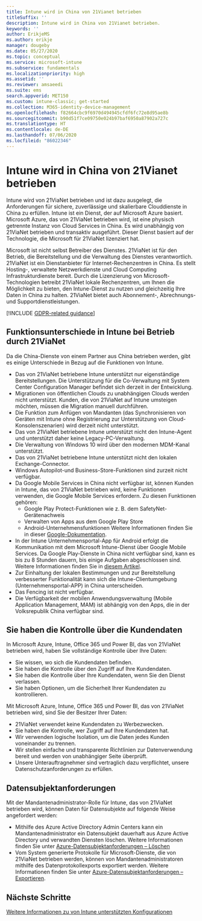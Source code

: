 ```yaml
---
title: Intune wird in China von 21Vianet betrieben
titleSuffix: ''
description: Intune wird in China von 21Vianet betrieben.
keywords: ''
author: ErikjeMS
ms.author: erikje
manager: dougeby
ms.date: 05/27/2020
ms.topic: conceptual
ms.service: microsoft-intune
ms.subservice: fundamentals
ms.localizationpriority: high
ms.assetid: ''
ms.reviewer: amsaeedi
ms.suite: ems
search.appverid: MET150
ms.custom: intune-classic; get-started
ms.collection: M365-identity-device-management
ms.openlocfilehash: f82664cbc9f6970d494945cfdf6fc72e8d95ae8b
ms.sourcegitcommit: b90d51f7ce09750e024b97baf6950a87902a727c
ms.translationtype: HT
ms.contentlocale: de-DE
ms.lasthandoff: 07/06/2020
ms.locfileid: "86022346"
---
```

# <a name="intune-operated-by-21vianet-in-china"></a>Intune wird in China von 21Vianet betrieben  

Intune wird von 21ViaNet betrieben und ist dazu ausgelegt, die Anforderungen für sichere, zuverlässige und skalierbare Clouddienste in China zu erfüllen. Intune ist ein Dienst, der auf Microsoft Azure basiert. Microsoft Azure, das von 21ViaNet betrieben wird, ist eine physisch getrennte Instanz von Cloud Services in China. Es wird unabhängig von 21ViaNet betrieben und transaktiv ausgeführt. Dieser Dienst basiert auf der Technologie, die Microsoft für 21ViaNet lizenziert hat.

Microsoft ist nicht selbst Betreiber des Dienstes. 21ViaNet ist für den Betrieb, die Bereitstellung und die Verwaltung des Dienstes verantwortlich. 21ViaNet ist ein Dienstanbieter für Internet-Rechenzentren in China. Es stellt Hosting-, verwaltete Netzwerkdienste und Cloud Computing Infrastrukturdienste bereit. Durch die Lizenzierung von Microsoft-Technologien betreibt 21ViaNet lokale Rechenzentren, um Ihnen die Möglichkeit zu bieten, den Intune-Dienst zu nutzen und gleichzeitig Ihre Daten in China zu halten. 21ViaNet bietet auch Abonnement-, Abrechnungs- und Supportdienstleistungen.

[!INCLUDE [GDPR-related guidance](../includes/gdpr-dsr-and-stp-note.md)]

## <a name="feature-differences-in-intune-operated-by-21vianet"></a>Funktionsunterschiede in Intune bei Betrieb durch 21ViaNet

Da die China-Dienste von einem Partner aus China betrieben werden, gibt es einige Unterschiede in Bezug auf die Funktionen von Intune. 

- Das von 21ViaNet betriebene Intune unterstützt nur eigenständige Bereitstellungen. Die Unterstützung für die Co-Verwaltung mit System Center Configuration Manager befindet sich derzeit in der Entwicklung.
- Migrationen von öffentlichen Clouds zu unabhängigen Clouds werden nicht unterstützt. Kunden, die von 21ViaNet auf Intune umsteigen möchten, müssen die Migration manuell durchführen.
- Die Funktion zum Anfügen von Mandanten (das Synchronisieren von Geräten mit Intune ohne Registrierung zur Unterstützung von Cloud-Konsolenszenarien) wird derzeit nicht unterstützt.
- Das von 21ViaNet betriebene Intune unterstützt nicht den Intune-Agent und unterstützt daher keine Legacy-PC-Verwaltung.
- Die Verwaltung von Windows 10 wird über den modernen MDM-Kanal unterstützt.
- Das von 21ViaNet betriebene Intune unterstützt nicht den lokalen Exchange-Connector.
- Windows Autopilot-und Business-Store-Funktionen sind zurzeit nicht verfügbar.
- Da Google Mobile Services in China nicht verfügbar ist, können Kunden in Intune, das von 21ViaNet betrieben wird, keine Funktionen verwenden, die Google Mobile Services erfordern. Zu diesen Funktionen gehören:
  - Google Play Protect-Funktionen wie z. B. dem SafetyNet-Gerätenachweis
  - Verwalten von Apps aus dem Google Play Store
  - Android-Unternehmensfunktionen Weitere Informationen finden Sie in dieser [Google-Dokumentation](https://support.google.com/work/android/answer/6270910?hl=en).
- In der Intune Unternehmensportal-App für Android erfolgt die Kommunikation mit dem Microsoft Intune-Dienst über Google Mobile Services. Da Google Play-Dienste in China nicht verfügbar sind, kann es bis zu 8 Stunden dauern, bis einige Aufgaben abgeschlossen sind. Weitere Informationen finden Sie in [diesem Artikel](https://docs.microsoft.com/mem/intune/apps/manage-without-gms#limitations-of-intune-device-administrator-management-when-gms-is-unavailable). 
- Zur Einhaltung der lokalen Bestimmungen und zur Bereitstellung verbesserter Funktionalität kann sich die Intune-Clientumgebung (Unternehmensportal-APP) in China unterscheiden.
- Das Fencing ist nicht verfügbar.
- Die Verfügbarkeit der mobilen Anwendungsverwaltung (Mobile Application Management, MAM) ist abhängig von den Apps, die in der Volksrepublik China verfügbar sind.

## <a name="you-control-customer-data"></a>Sie haben die Kontrolle über die Kundendaten

In Microsoft Azure, Intune, Office 365 und Power BI, das von 21ViaNet betrieben wird, haben Sie vollständige Kontrolle über Ihre Daten:
- Sie wissen, wo sich die Kundendaten befinden.
- Sie haben die Kontrolle über den Zugriff auf Ihre Kundendaten.
- Sie haben die Kontrolle über Ihre Kundendaten, wenn Sie den Dienst verlassen.
- Sie haben Optionen, um die Sicherheit Ihrer Kundendaten zu kontrollieren.

Mit Microsoft Azure, Intune, Office 365 und Power BI, das von 21ViaNet betrieben wird, sind Sie der Besitzer Ihrer Daten:
- 21ViaNet verwendet keine Kundendaten zu Werbezwecken.
- Sie haben die Kontrolle, wer Zugriff auf Ihre Kundendaten hat.
- Wir verwenden logische Isolation, um die Daten jedes Kunden voneinander zu trennen.
- Wir stellen einfache und transparente Richtlinien zur Datenverwendung bereit und werden von unabhängiger Seite überprüft.
- Unsere Unterauftragnehmer sind vertraglich dazu verpflichtet, unsere Datenschutzanforderungen zu erfüllen.

## <a name="data-subject-requests"></a>Datensubjektanforderungen

Mit der Mandantenadministrator-Rolle für Intune, das von 21ViaNet betrieben wird, können Daten für Datensubjekte auf folgende Weise angefordert werden:

- Mithilfe des Azure Active Directory Admin Centers kann ein Mandantenadministrator ein Datensubjekt dauerhaft aus Azure Active Directory und verwandten Diensten löschen. Weitere Informationen finden Sie unter [Azure-Datensubjektanforderungen – Löschen](https://docs.microsoft.com/microsoft-365/compliance/gdpr-dsr-azure?view=o365-worldwide#step-5-delete)
- Vom System generierte Protokolle für Microsoft-Dienste, die von 21ViaNet betrieben werden, können von Mandantenadministratoren mithilfe des Datenprotokollexports exportiert werden. Weitere Informationen finden Sie unter [Azure-Datensubjektanforderungen – Exportieren](https://docs.microsoft.com/microsoft-365/compliance/gdpr-dsr-azure?view=o365-worldwide#step-6-export).

## <a name="next-steps"></a>Nächste Schritte

[Weitere Informationen zu von Intune unterstützten Konfigurationen](supported-devices-browsers.md)